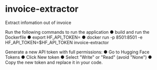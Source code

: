 # invoice-extractor

Extract infomation out of invoice

Run the following commands to run the application
● build and run the Dockerfile
● export HF_API_TOKEN=<put your hugging face token>
● docker run -p 8501:8501 -e HF_API_TOKEN=$HF_API_TOKEN invoice-extractor

Generate a new API token with full permissions:
● Go to Hugging Face Tokens
● Click New token
● Select "Write" or "Read" (avoid "None")
● Copy the new token and replace it in your code.

